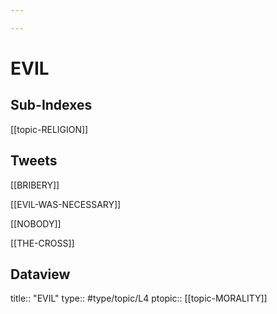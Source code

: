 ```yaml
---

---
```

# EVIL
## Sub-Indexes
[[topic-RELIGION]]

## Tweets
[[BRIBERY]]

[[EVIL-WAS-NECESSARY]]

[[NOBODY]]

[[THE-CROSS]]

## Dataview
title:: "EVIL"
type:: #type/topic/L4
ptopic:: [[topic-MORALITY]]
